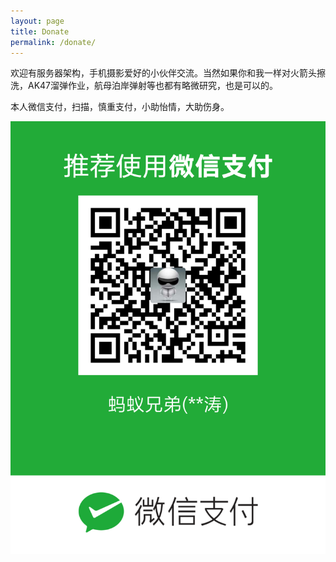 ```yaml
---
layout: page
title: Donate
permalink: /donate/
---
```


欢迎有服务器架构，手机摄影爱好的小伙伴交流。当然如果你和我一样对火箭头擦洗，AK47溜弹作业，航母泊岸弹射等也都有略微研究，也是可以的。

本人微信支付，扫描，慎重支付，小助怡情，大助伤身。

![我的微信支付](/sources/images/weixinzanzhu.png)